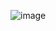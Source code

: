 ![image](https://github.com/EachenL/EasyPathology-demo/assets/19162554/d0938be2-8de7-49ef-8b4c-7badfed3f748)
